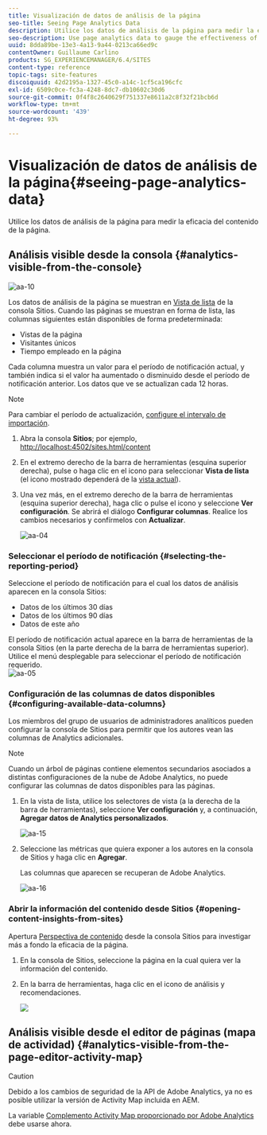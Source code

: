 ```yaml
---
title: Visualización de datos de análisis de la página
seo-title: Seeing Page Analytics Data
description: Utilice los datos de análisis de la página para medir la eficacia del contenido de la página.
seo-description: Use page analytics data to gauge the effectiveness of their page content
uuid: 8dda89be-13e3-4a13-9a44-0213ca66ed9c
contentOwner: Guillaume Carlino
products: SG_EXPERIENCEMANAGER/6.4/SITES
content-type: reference
topic-tags: site-features
discoiquuid: 42d2195a-1327-45c0-a14c-1cf5ca196cfc
exl-id: 6509c0ce-fc3a-4248-8dc7-db10602c30d6
source-git-commit: 0f4f8c2640629f751337e8611a2c8f32f21bcb6d
workflow-type: tm+mt
source-wordcount: '439'
ht-degree: 93%

---
```


# Visualización de datos de análisis de la página{#seeing-page-analytics-data}

Utilice los datos de análisis de la página para medir la eficacia del contenido de la página.

## Análisis visible desde la consola {#analytics-visible-from-the-console}

![aa-10](assets/aa-10.png)

Los datos de análisis de la página se muestran en [Vista de lista](/help/sites-authoring/basic-handling.md#list-view) de la consola Sitios. Cuando las páginas se muestran en forma de lista, las columnas siguientes están disponibles de forma predeterminada:

* Vistas de la página
* Visitantes únicos
* Tiempo empleado en la página

Cada columna muestra un valor para el período de notificación actual, y también indica si el valor ha aumentado o disminuido desde el período de notificación anterior. Los datos que ve se actualizan cada 12 horas.

>[!NOTE]
>
>Para cambiar el período de actualización, [configure el intervalo de importación](/help/sites-administering/adobeanalytics-connect.md#configuring-the-import-interval).

1. Abra la consola **Sitios**; por ejemplo, [http://localhost:4502/sites.html/content](http://localhost:4502/sites.html/content)
1. En el extremo derecho de la barra de herramientas (esquina superior derecha), pulse o haga clic en el icono para seleccionar **Vista de lista** (el icono mostrado dependerá de la [vista actual](/help/sites-authoring/basic-handling.md#viewing-and-selecting-resources)). 

1. Una vez más, en el extremo derecho de la barra de herramientas (esquina superior derecha), haga clic o pulse el icono y seleccione **Ver configuración**. Se abrirá el diálogo **Configurar columnas**. Realice los cambios necesarios y confírmelos con **Actualizar**.

   ![aa-04](assets/aa-04.png)

### Seleccionar el período de notificación {#selecting-the-reporting-period}

Seleccione el período de notificación para el cual los datos de análisis aparecen en la consola Sitios:

* Datos de los últimos 30 días
* Datos de los últimos 90 días
* Datos de este año

El período de notificación actual aparece en la barra de herramientas de la consola Sitios (en la parte derecha de la barra de herramientas superior). Utilice el menú desplegable para seleccionar el período de notificación requerido.\
![aa-05](assets/aa-05.png)

### Configuración de las columnas de datos disponibles {#configuring-available-data-columns}

Los miembros del grupo de usuarios de administradores analíticos pueden configurar la consola de Sitios para permitir que los autores vean las columnas de Analytics adicionales.

>[!NOTE]
>
>Cuando un árbol de páginas contiene elementos secundarios asociados a distintas configuraciones de la nube de Adobe Analytics, no puede configurar las columnas de datos disponibles para las páginas.

1. En la vista de lista, utilice los selectores de vista (a la derecha de la barra de herramientas), seleccione **Ver configuración** y, a continuación, **Agregar datos de Analytics personalizados**.

   ![aa-15](assets/aa-15.png)

1. Seleccione las métricas que quiera exponer a los autores en la consola de Sitios y haga clic en **Agregar**.

   Las columnas que aparecen se recuperan de Adobe Analytics.

   ![aa-16](assets/aa-16.png)

### Abrir la información del contenido desde Sitios {#opening-content-insights-from-sites}

Apertura [Perspectiva de contenido](/help/sites-authoring/content-insights.md) desde la consola Sitios para investigar más a fondo la eficacia de la página.

1. En la consola de Sitios, seleccione la página en la cual quiera ver la información del contenido.
1. En la barra de herramientas, haga clic en el icono de análisis y recomendaciones.

   ![](do-not-localize/chlimage_1-16.png)

## Análisis visible desde el editor de páginas (mapa de actividad) {#analytics-visible-from-the-page-editor-activity-map}

>[!CAUTION]
>
>Debido a los cambios de seguridad de la API de Adobe Analytics, ya no es posible utilizar la versión de Activity Map incluida en AEM.
>
>La variable [Complemento Activity Map proporcionado por Adobe Analytics](https://experienceleague.adobe.com/docs/analytics/analyze/activity-map/getting-started/get-started-users/activitymap-install.html?lang=es) debe usarse ahora.
